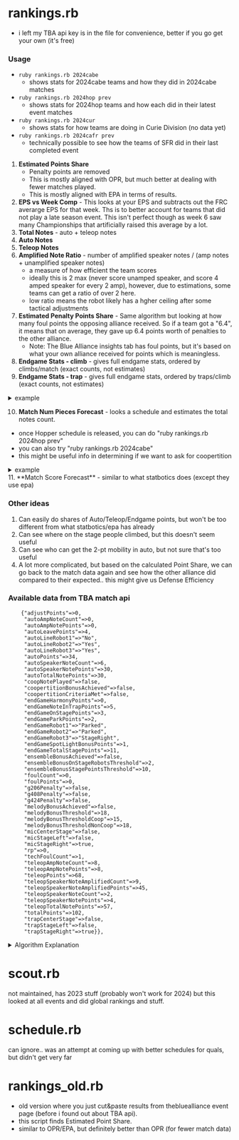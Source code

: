 # rankings.rb
- i left my TBA api key is in the file for convenience, better if you go get your own (it's free) 

### Usage
- `ruby rankings.rb 2024cabe`
  - shows stats for 2024cabe teams and how they did in 2024cabe matches
- `ruby rankings.rb 2024hop prev`
  - shows stats for 2024hop teams and how each did in their latest event matches
- `ruby rankings.rb 2024cur`
  - shows stats for how teams are doing in Curie Division (no data yet)
- `ruby rankings.rb 2024cafr prev`
  - technically possible to see how the teams of SFR did in their last completed event

1. **Estimated Points Share** 
   - Penalty points are removed
   - This is mostly aligned with OPR, but much better at dealing with fewer matches played.
   - This is mostly aligned with EPA in terms of results.
2. **EPS vs Week Comp** - This looks at your EPS and subtracts out the FRC averarge EPS for that week.  Ths is to better account for teams that did not play a late season event.  This isn't perfect though as week 6 saw many Championships that artificially raised this average by a lot.
3. **Total Notes** - auto + teleop notes
4. **Auto Notes**
5. **Teleop Notes**
6. **Amplified Note Ratio** - number of amplified speaker notes / (amp notes + unamplified speaker notes)
   - a measure of how efficient the team scores
   - ideally this is 2 max (never score unamped speaker, and score 4 amped speaker for every 2 amp), however, due to estimations, some teams can get a ratio of over 2 here.
   - low ratio means the robot likely has a hgher ceiling after some tactical adjustments
7. **Estimated Penalty Points Share** - Same algorithm but looking at how many foul points the opposing alliance received. So if a team got a "6.4", it means that on average, they gave up 6.4 points worth of penalties to the other alliance.
   - Note: The Blue Alliance insights tab has foul points, but it's based on what your own alliance received for points which is meaningless.
8. **Endgame Stats - climb** - gives full endgame stats, ordered by climbs/match (exact counts, not estimates)
9. **Endgame Stats - trap** - gives full endgame stats, ordered by traps/climb (exact counts, not estimates)
<details>
  <summary>example</summary>
  <pre>
team 	 matches 	 nothing 	 parked 	 climbed/match 		 trapped/climb
3494 	 14 		 1 		 1 		 12	(0.86) 		 12	(1.0)
6328 	 15 		 0 		 2 		 13	(0.87) 		 12	(0.92)
5940 	 15 		 0 		 2 		 13	(0.87) 		 12	(0.92)
3310 	 18 		 1 		 6 		 11	(0.61) 		 10	(0.91)
8013 	 20 		 2 		 3 		 15	(0.75) 		 13	(0.87)
4270 	 18 		 1 		 3 		 14	(0.78) 		 12	(0.86)
4909 	 14 		 0 		 5 		 9	(0.64) 		 7	(0.78)
88 	 16 		 2 		 5 		 9	(0.56) 		 7	(0.78)
2046 	 15 		 2 		 6 		 7	(0.47) 		 5	(0.71)
3546 	 16 		 2 		 4 		 10	(0.63) 		 6	(0.6)
4414 	 15 		 2 		 1 		 12	(0.8) 		 7	(0.58)
192 	 19 		 1 		 5 		 13	(0.68) 		 4	(0.31)
302 	 14 		 0 		 4 		 10	(0.71) 		 3	(0.3)
1218 	 15 		 0 		 1 		 14	(0.93) 		 2	(0.14)
  </pre>
</details>

10. **Match Num Pieces Forecast** - looks a schedule and estimates the total notes count.
   - once Hopper schedule is released, you can do "ruby rankings.rb 2024hop prev"
   - you can also try "ruby rankings.rb 2024cabe"
   - this might be useful info in determining if we want to ask for coopertition
<details> 
  <summary>example</summary>
  <pre>
2024cabe_qm10:   	 13 	- 12     	(7419 8852 5430) - (8045 199 4159)
2024cabe_qm11:   	 14 	- 32     	(4255 751 6418) - (2288 5419 6619)
2024cabe_qm12:   	 10 	- 15     	(9470 9519 6814) - (766 1160 5985)
2024cabe_qm13:   	 15 	- 34     	(6238 972 7401) - (254 1700 5940)
2024cabe_qm14:   	 24 	- 25     	(7667 7840 1678) - (3482 841 114)
2024cabe_qm15:   	 13 	- 5     	(7729 6884 9038) - (4186 2204 4973)
2024cabe_qm16:   	 10 	- 25     	(9202 6059 9111) - (5274 4698 649)
2024cabe_qm17:   	 16 	- 11     	(8159 2637 8852) - (7419 9545 9634)
2024cabe_qm18:   	 14 	- 14     	(4904 8793 199) - (4669 4990 3045)
2024cabe_qm19:   	 7 	- 21     	(7137 5430 8045) - (7245 9609 581)
  </pre>
</details>
11. **Match Score Forecast** - similar to what statbotics does (except they use epa)

### Other ideas
1. Can easily do shares of Auto/Teleop/Endgame points, but won't be too different from what statbotics/epa has already
2. Can see where on the stage people climbed, but this doesn't seem useful
3. Can see who can get the 2-pt mobility in auto, but not sure that's too useful
4. A lot more complicated, but based on the calculated Point Share, we can go back to the match data again and see how the other alliance did compared to their expected.. this might give us Defense Efficiency

### Available data from TBA match api
```
    {"adjustPoints"=>0,
     "autoAmpNoteCount"=>0,
     "autoAmpNotePoints"=>0,
     "autoLeavePoints"=>4,
     "autoLineRobot1"=>"No",
     "autoLineRobot2"=>"Yes",
     "autoLineRobot3"=>"Yes",
     "autoPoints"=>34,
     "autoSpeakerNoteCount"=>6,
     "autoSpeakerNotePoints"=>30,
     "autoTotalNotePoints"=>30,
     "coopNotePlayed"=>false,
     "coopertitionBonusAchieved"=>false,
     "coopertitionCriteriaMet"=>false,
     "endGameHarmonyPoints"=>0,
     "endGameNoteInTrapPoints"=>5,
     "endGameOnStagePoints"=>3,
     "endGameParkPoints"=>2,
     "endGameRobot1"=>"Parked",
     "endGameRobot2"=>"Parked",
     "endGameRobot3"=>"StageRight",
     "endGameSpotLightBonusPoints"=>1,
     "endGameTotalStagePoints"=>11,
     "ensembleBonusAchieved"=>false,
     "ensembleBonusOnStageRobotsThreshold"=>2,
     "ensembleBonusStagePointsThreshold"=>10,
     "foulCount"=>0,
     "foulPoints"=>0,
     "g206Penalty"=>false,
     "g408Penalty"=>false,
     "g424Penalty"=>false,
     "melodyBonusAchieved"=>false,
     "melodyBonusThreshold"=>18,
     "melodyBonusThresholdCoop"=>15,
     "melodyBonusThresholdNonCoop"=>18,
     "micCenterStage"=>false,
     "micStageLeft"=>false,
     "micStageRight"=>true,
     "rp"=>0,
     "techFoulCount"=>1,
     "teleopAmpNoteCount"=>8,
     "teleopAmpNotePoints"=>8,
     "teleopPoints"=>68,
     "teleopSpeakerNoteAmplifiedCount"=>9,
     "teleopSpeakerNoteAmplifiedPoints"=>45,
     "teleopSpeakerNoteCount"=>2,
     "teleopSpeakerNotePoints"=>4,
     "teleopTotalNotePoints"=>57,
     "totalPoints"=>102,
     "trapCenterStage"=>false,
     "trapStageLeft"=>false,
     "trapStageRight"=>true}},
```

<details> 
  <summary>Algorithm Explanation</summary>

We run multiple iterations to distribute points among teams based on their performance in matches. Here's a breakdown of how the algorithm processes the data:

#### Match Data:
- **Match 1:** 90 points - Team1, Team2, Team3
- **Match 2:** 70 points - Team4, Team5, Team6
- **Match 3:** 80 points - Team1, Team5, Team6
- **Match 4:** ...

#### Iterations:

##### First Iteration:
- **Team1, Team2, Team3** all receive equal shares of the 90 points from Match 1, which is 30 each.
- **Team4, Team5, Team6** all receive equal shares of the 70 points from Match 2, which is about 23.33 each.

Assuming at the end of this iteration, the points are as follows:
- **Team1:** 35 points
- **Team2:** 30 points
- **Team3:** 20 points

##### Second Iteration:
- **Team1** receives \(35/(35+30+20)\) of the 90 points from Match 1.
- **Team2** receives \(30/(35+30+20)\) of the 90 points.
- **Team3** receives \(20/(35+30+20)\) of the 90 points.

##### Third Iteration:
- **Team1** receives \(34/(34+31+21)\) of the 90 points from Match 1.
- **Team2** receives \(31/(34+31+21)\) of the 90 points.
- **Team3** receives \(21/(34+31+21)\) of the 90 points.

#### Stabilization:
We iterate this process 50 times. After multiple iterations, the percentage shares of points among the teams will stabilize.
</details>

# scout.rb
not maintained, has 2023 stuff (probably won't work for 2024)
but this looked at all events and did global rankings and stuff.

# schedule.rb
can ignore.. was an attempt at coming up with better schedules for quals, but didn't get very far

# rankings_old.rb
- old version where you just cut&paste results from thebluealliance event page (before i found out about TBA api). 
- this script finds Estimated Point Share.
- similar to OPR/EPA, but definitely better than OPR (for fewer match data)


